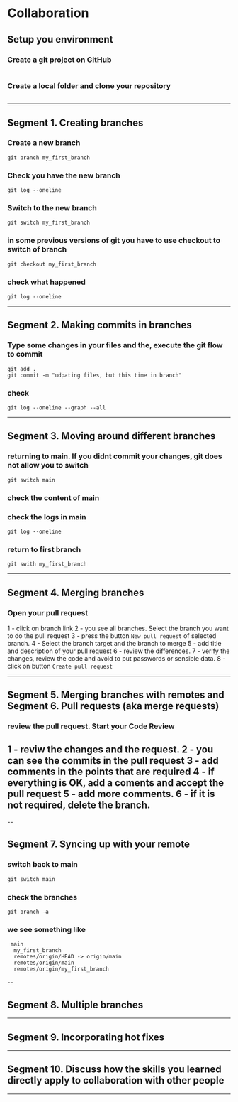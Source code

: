 # Collaboration

## Setup you environment

### Create a git project on GitHub
```
```

### Create a local folder and clone your repository
```
```

---

## Segment 1. Creating branches

### Create a new branch
```
git branch my_first_branch
```

### Check you have the new branch
```
git log --oneline
```

### Switch to the new branch
```
git switch my_first_branch
```

### in some previous versions of git you have to use checkout to switch of branch
```
git checkout my_first_branch
```


### check what happened
```
git log --oneline
```
---

## Segment 2. Making commits in branches

### Type some changes in your files and the, execute the git flow to commit
```
git add .
git commit -m "udpating files, but this time in branch"
```

### check 
```
git log --oneline --graph --all
```

---

## Segment 3. Moving around different branches

### returning to main. If you didnt commit your changes, git does not allow you to switch
```
git switch main
```

### check the content of main

### check the logs in main
```
git log --oneline
```

### return to first branch
```
git swith my_first_branch
```

---

## Segment 4. Merging branches

### Open your pull request

1 - click on branch link
2 - you see all branches. Select the branch you want to do the pull request
3 - press the button `New pull request` of selected branch.
4 - Select the branch target and the branch to merge
5 - add title and description of your pull request
6 - review the differences. 
7 - verify the changes, review the code and avoid to put passwords or sensible data.
8 - click on button `Create pull request`


---

## Segment 5. Merging branches with remotes and Segment 6. Pull requests (aka merge requests)

### review the pull request. Start your **Code Review**
1 - reviw the changes and the request.
2 - you can see the commits in the pull request
3 - add comments in the points that are required
4 - if everything is OK, add a coments and accept the pull request
5 - add more comments.
6 - if it is not required, delete the branch.
---

--

## Segment 7. Syncing up with your remote

### switch back to main
```
git switch main
```

### check the branches
```
git branch -a
```

### we see something like
```
 main
  my_first_branch
  remotes/origin/HEAD -> origin/main
  remotes/origin/main
  remotes/origin/my_first_branch
```



--

## Segment 8. Multiple branches

---

## Segment 9. Incorporating hot fixes

---

## Segment 10. Discuss how the skills you learned directly apply to collaboration with other people


---
